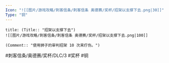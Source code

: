 ```yaml
---
Icon: "![[图片/游戏攻略/刺客信条/刺客信条 奥德赛/奖杯/招架以支撑下去.png|30]]"
Type: "铜"
---
```

```ad-common-bronze-trophy
title: (Title:: "招架以支撑下去")
![[图片/游戏攻略/刺客信条/刺客信条 奥德赛/奖杯/招架以支撑下去.png|100]]

(Comment:: "使用狮子的审判招架 10 次来疗伤。")
```

#刺客信条/奥德赛/奖杯/DLC/3 #奖杯 #铜
